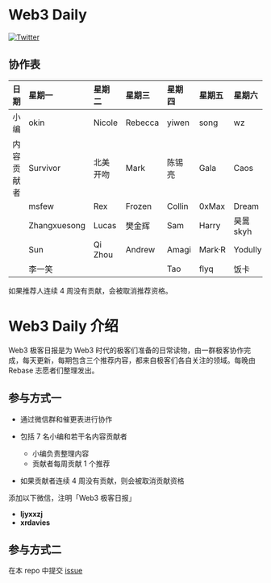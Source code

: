 # Web3 Daily

[![Twitter](https://img.shields.io/twitter/url?label=Rebase&url=https%3A%2F%2Ftwitter.com%2FRebaseCommunity)](https://twitter.com/RebaseCommunity)

## 协作表

|日期       | 星期一 | 星期二 | 星期三 | 星期四 | 星期五 | 星期六 | 星期日|
|:----     |:----|:----|:----|:----|:----|:----|:----|
|小编       | okin        | Nicole   | Rebecca  | yiwen     | song    | wz       | wz      |
|内容贡献者  | Survivor     | 北美开吻  | Mark     | 陈锡亮   | Gala    | Caos     | 张晓        |
|          | msfew         | Rex     | Frozen    | Collin  | 0xMax   | Dream     | Shooter    |
|          | Zhangxuesong | Lucas    | 樊金辉     | Sam     | Harry   | 昊暠 skyh  | CyberOrange|
|          | Sun          | Qi Zhou  | Andrew     | Amagi   | Mark·R  | Yodully   | Aaron Chi  |
|          | 李一笑        |      |         |  Tao   |  flyq    |    饭卡       |   Zisu         |


如果推荐人连续 4 周没有贡献，会被取消推荐资格。

# Web3 Daily 介绍

Web3 极客日报是为 Web3 时代的极客们准备的日常读物，由一群极客协作完成，每天更新，每期包含三个推荐内容，都来自极客们各自关注的领域。每晚由 Rebase 志愿者们整理发出。

## 参与方式一

- 通过微信群和催更表进行协作
- 包括 7 名小编和若干名内容贡献者
  - 小编负责整理内容
  - 贡献者每周贡献 1 个推荐

- 如果贡献者连续 4 周没有贡献，则会被取消贡献资格

添加以下微信，注明「Web3 极客日报」
- **ljyxxzj**
- **xrdavies**

## 参与方式二

在本 repo 中提交 [issue](https://github.com/rebase-network/web3daily/issues)
